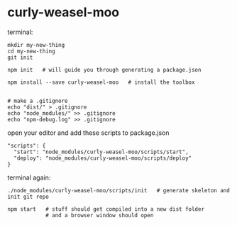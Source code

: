 # curly-weasel-moo

terminal:

```
mkdir my-new-thing
cd my-new-thing 
git init

npm init   # will guide you through generating a package.json

npm install --save curly-weasel-moo   # install the toolbox


# make a .gitignore
echo "dist/" > .gitignore
echo "node_modules/" >> .gitignore
echo "npm-debug.log" >> .gitignore
```

open your editor and add these scripts to package.json

```
"scripts": {
  "start": "node_modules/curly-weasel-moo/scripts/start",
  "deploy": "node_modules/curly-weasel-moo/scripts/deploy"
}
```

terminal again:

```
./node_modules/curly-weasel-moo/scripts/init   # generate skeleton and init git repo

npm start   # stuff should get compiled into a new dist folder
            # and a browser window should open

```

